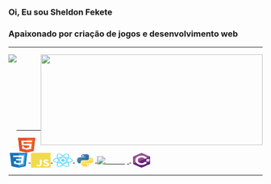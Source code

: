 ### Oi, Eu sou Sheldon Fekete
### Apaixonado por criação de jogos e desenvolvimento web

<hr>
 <div>
   <a href="https://github.com/fekete1">
  <img align=left height="180em" src="https://github-readme-stats.vercel.app/api?username=fekete1&show_icons=true&theme=tokyonight&include_all_commits=true&count_private=true"/>
  <img align=right height="180em" width="440em" src="https://github-readme-stats.vercel.app/api/top-langs/?username=fekete1&layout=compact&langs_count=7&theme=tokyonight"/>
</div>
<br><br><br><br><br><br><br><br>
<hr>
 <div style="color: white">
  <img align="center" alt="HTML" height="30" width="40" src="https://raw.githubusercontent.com/devicons/devicon/master/icons/html5/html5-original.svg">
  <img align="center" alt="CSS" height="30" width="40" src="https://raw.githubusercontent.com/devicons/devicon/master/icons/css3/css3-original.svg">
  <img align="center" alt="Js" height="30" width="40" src="https://raw.githubusercontent.com/devicons/devicon/master/icons/javascript/javascript-plain.svg">
  <img align="center" alt="React" height="30" width="40" src="https://raw.githubusercontent.com/devicons/devicon/master/icons/react/react-original.svg">
  <img align="center" alt="Python" height="30" width="40" src="https://raw.githubusercontent.com/devicons/devicon/master/icons/python/python-original.svg">
  <img align="center" alt="Csharp" height="30" width="30" src="https://github.com/halak/unity-editor-icons/blob/master/icons/small/d_UnityLogo.png">
  <img align="center" alt="Csharp" height="30" width="40" src="https://raw.githubusercontent.com/devicons/devicon/master/icons/csharp/csharp-original.svg">
  
</div>
<hr>
